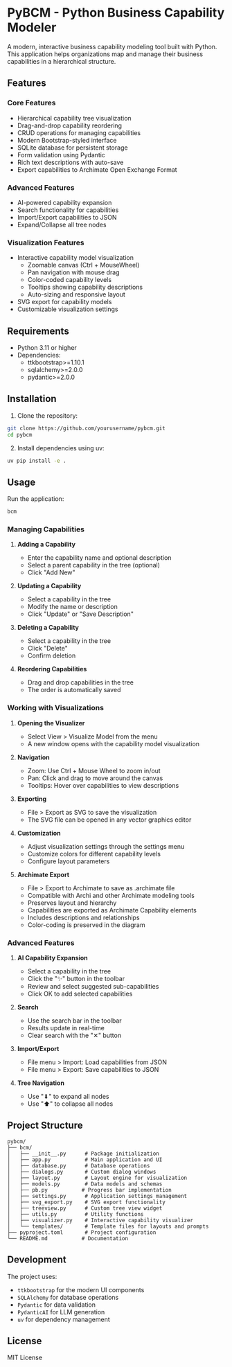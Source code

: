 # PyBCM - Python Business Capability Modeler

A modern, interactive business capability modeling tool built with Python. This application helps organizations map and manage their business capabilities in a hierarchical structure.

## Features

### Core Features
- Hierarchical capability tree visualization
- Drag-and-drop capability reordering
- CRUD operations for managing capabilities
- Modern Bootstrap-styled interface
- SQLite database for persistent storage
- Form validation using Pydantic
- Rich text descriptions with auto-save
- Export capabilities to Archimate Open Exchange Format

### Advanced Features
- AI-powered capability expansion
- Search functionality for capabilities
- Import/Export capabilities to JSON
- Expand/Collapse all tree nodes

### Visualization Features
- Interactive capability model visualization
  - Zoomable canvas (Ctrl + MouseWheel)
  - Pan navigation with mouse drag
  - Color-coded capability levels
  - Tooltips showing capability descriptions
  - Auto-sizing and responsive layout
- SVG export for capability models
- Customizable visualization settings

## Requirements

- Python 3.11 or higher
- Dependencies:
  - ttkbootstrap>=1.10.1
  - sqlalchemy>=2.0.0
  - pydantic>=2.0.0

## Installation

1. Clone the repository:
```bash
git clone https://github.com/yourusername/pybcm.git
cd pybcm
```

2. Install dependencies using uv:
```bash
uv pip install -e .
```

## Usage

Run the application:
```bash
bcm
```

### Managing Capabilities

1. **Adding a Capability**
   - Enter the capability name and optional description
   - Select a parent capability in the tree (optional)
   - Click "Add New"

2. **Updating a Capability**
   - Select a capability in the tree
   - Modify the name or description
   - Click "Update" or "Save Description"

3. **Deleting a Capability**
   - Select a capability in the tree
   - Click "Delete"
   - Confirm deletion

4. **Reordering Capabilities**
   - Drag and drop capabilities in the tree
   - The order is automatically saved

### Working with Visualizations

1. **Opening the Visualizer**
   - Select View > Visualize Model from the menu
   - A new window opens with the capability model visualization

2. **Navigation**
   - Zoom: Use Ctrl + Mouse Wheel to zoom in/out
   - Pan: Click and drag to move around the canvas
   - Tooltips: Hover over capabilities to view descriptions

3. **Exporting**
   - File > Export as SVG to save the visualization
   - The SVG file can be opened in any vector graphics editor

4. **Customization**
   - Adjust visualization settings through the settings menu
   - Customize colors for different capability levels
   - Configure layout parameters

4. **Archimate Export**
   - File > Export to Archimate to save as .archimate file
   - Compatible with Archi and other Archimate modeling tools
   - Preserves layout and hierarchy
   - Capabilities are exported as Archimate Capability elements
   - Includes descriptions and relationships
   - Color-coding is preserved in the diagram

### Advanced Features

1. **AI Capability Expansion**
   - Select a capability in the tree
   - Click the "✨" button in the toolbar
   - Review and select suggested sub-capabilities
   - Click OK to add selected capabilities

2. **Search**
   - Use the search bar in the toolbar
   - Results update in real-time
   - Clear search with the "✕" button

3. **Import/Export**
   - File menu > Import: Load capabilities from JSON
   - File menu > Export: Save capabilities to JSON

4. **Tree Navigation**
   - Use "⬇" to expand all nodes
   - Use "⬆" to collapse all nodes

## Project Structure

```
pybcm/
├── bcm/
│   ├── __init__.py      # Package initialization
│   ├── app.py           # Main application and UI
│   ├── database.py      # Database operations
│   ├── dialogs.py       # Custom dialog windows
│   ├── layout.py        # Layout engine for visualization
│   ├── models.py        # Data models and schemas
│   ├── pb.py           # Progress bar implementation
│   ├── settings.py      # Application settings management
│   ├── svg_export.py    # SVG export functionality
│   ├── treeview.py      # Custom tree view widget
│   ├── utils.py         # Utility functions
│   ├── visualizer.py    # Interactive capability visualizer
│   └── templates/       # Template files for layouts and prompts
├── pyproject.toml       # Project configuration
└── README.md           # Documentation
```

## Development

The project uses:
- `ttkbootstrap` for the modern UI components
- `SQLAlchemy` for database operations
- `Pydantic` for data validation
- `PydanticAI` for LLM generation
- `uv` for dependency management

## License

MIT License
